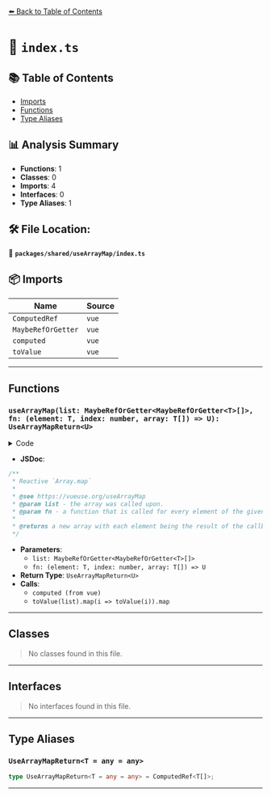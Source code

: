 [⬅️ Back to Table of Contents](../../../index.md)

# 📄 `index.ts`

## 📚 Table of Contents

- [Imports](#imports)
- [Functions](#functions)
- [Type Aliases](#type-aliases)

## 📊 Analysis Summary

- **Functions**: 1
- **Classes**: 0
- **Imports**: 4
- **Interfaces**: 0
- **Type Aliases**: 1

## 🛠️ File Location:
📂 **`packages/shared/useArrayMap/index.ts`**

## 📦 Imports

| Name | Source |
|------|--------|
| `ComputedRef` | `vue` |
| `MaybeRefOrGetter` | `vue` |
| `computed` | `vue` |
| `toValue` | `vue` |


---

## Functions

### `useArrayMap(list: MaybeRefOrGetter<MaybeRefOrGetter<T>[]>, fn: (element: T, index: number, array: T[]) => U): UseArrayMapReturn<U>`

<details><summary>Code</summary>

```ts
export function useArrayMap<T, U = T>(
  list: MaybeRefOrGetter<MaybeRefOrGetter<T>[]>,
  fn: (element: T, index: number, array: T[]) => U,
): UseArrayMapReturn<U> {
  return computed(() => toValue(list).map(i => toValue(i)).map(fn))
}
```
</details>

- **JSDoc**:
```ts
/**
 * Reactive `Array.map`
 *
 * @see https://vueuse.org/useArrayMap
 * @param list - the array was called upon.
 * @param fn - a function that is called for every element of the given `list`. Each time `fn` executes, the returned value is added to the new array.
 *
 * @returns a new array with each element being the result of the callback function.
 */
```

- **Parameters**:
  - `list: MaybeRefOrGetter<MaybeRefOrGetter<T>[]>`
  - `fn: (element: T, index: number, array: T[]) => U`
- **Return Type**: `UseArrayMapReturn<U>`
- **Calls**:
  - `computed (from vue)`
  - `toValue(list).map(i => toValue(i)).map`

---

## Classes

> No classes found in this file.


---

## Interfaces

> No interfaces found in this file.


---

## Type Aliases

### `UseArrayMapReturn<T = any = any>`

```ts
type UseArrayMapReturn<T = any = any> = ComputedRef<T[]>;
```


---